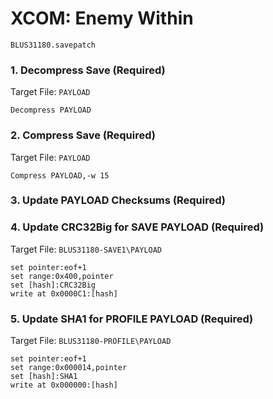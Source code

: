 #  XCOM: Enemy Within 

`BLUS31180.savepatch`

### 1. Decompress Save (Required)

Target File: `PAYLOAD`

```
Decompress PAYLOAD
```

### 2. Compress Save (Required)

Target File: `PAYLOAD`

```
Compress PAYLOAD,-w 15
```

### 3.  Update PAYLOAD Checksums  (Required)
### 4. Update CRC32Big for SAVE PAYLOAD (Required)

Target File: `BLUS31180-SAVE1\PAYLOAD`

```
set pointer:eof+1
set range:0x400,pointer
set [hash]:CRC32Big
write at 0x0000C1:[hash]
```

### 5. Update SHA1 for PROFILE PAYLOAD (Required)

Target File: `BLUS31180-PROFILE\PAYLOAD`

```
set pointer:eof+1
set range:0x000014,pointer
set [hash]:SHA1
write at 0x000000:[hash]
```

